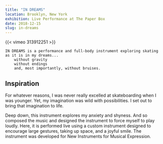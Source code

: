 ```yaml
---
title: "IN DREAMS"
location: Brooklyn, New York
exhibition: Live Performance at The Paper Box
date: 2018-12-15
slug: in-dreams
---
```


{{< vimeo 313912251 >}}
<br/>

```none
IN DREAMS is a performance and full-body instrument exploring skating
as it is in my dreams...
    without gravity
    without endings
    and, most importantly, without bruises.
```

## Inspiration

For whatever reasons, I was never really excelled at skateboarding when I was younger. Yet, my imagination was wild with possibilities. I set out to bring that imagination to life.

Deep down, this instrument explores my anxiety and shyness. And so composed the music and designed the instrument to force myself to play loudly. Here, it is performed live using a custom instrument designed to encourage large gestures, taking up space, and a joyful smile. The instrument was developed for New Instruments for Musical Expression.
